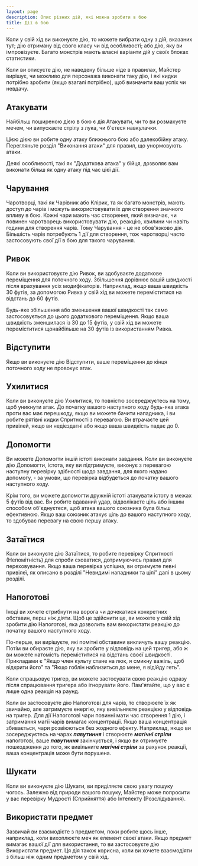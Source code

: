```yaml
---
layout: page
description: Опис різних дій, які можна зробити в бою
title: Дії в бою
---
```


Коли у свій хід ви виконуєте дію, то можете вибрати одну з дій, вказаних тут; дію отриману від свого класу чи від особливості; або дію, яку ви імпровізуєте. Багато монстрів мають власні варіанти дій у своїх блоках статистики.

Коли ви описуєте дію, не наведену більше ніде в правилах, Майстер вирішує, чи можливо для персонажа виконати таку дію, і які кидки потрібно зробити (якщо взагалі потрібно), щоб визначити ваш успіх чи невдачу.

## Атакувати
Найбільш поширеною дією в бою є дія Атакувати, чи то ви розмахуєте мечем, чи випускаєте стрілу з лука, чи б'єтеся навкулачки.

Цією дією ви робите одну атаку ближнього бою або далекобійну атаку. Перегляньте розділ "Виконання атаки" для правил, що унормовують атаки.

Деякі особливості, такі як "Додаткова атака" у бійця, дозволяє вам виконати більш як одну атаку під час цієї дії.

## Чарування
Чаротворці, такі як Чарівник або Клірик, та як багато монстрів, мають доступ до чарів і можуть використовувати їх для створення значного впливу в бою. Кожні чари мають час створення, який визначає, чи повинен чаротворець використовувати дію, реакцію, хвилини чи навіть години для створення чарів. Тому Чарування - це не обов'язково дія. Більшість чарів потребують 1 дії для створення, тож чаротворці часто застосовують свої дії в бою для такого чарування.

## Ривок
Коли ви використовуєте дію Ривок, ви здобуваєте додаткове переміщення для поточного ходу. Збільшення дорівнює вашій швидкості після врахування усіх модифікаторів. Наприклад, якщо ваша швидкість 30 футів, за допомогою Ривка у свій хід ви можете переміститися на відстань до 60 футів.

Будь-яке збільшення або зменшення вашої швидкості так само застосовується до цього додаткового переміщення. Якщо ваша швидкість зменшилася із 30 до 15 футів, у свій хід ви можете переміститися щонайбільше на 30 футів із використанням Ривка.

## Відступити
Якщо ви виконуєте дію Відступити, ваше переміщення до кінця поточного ходу не провокує атак.

## Ухилитися
Коли ви виконуєте дію Ухилитися, то повністю зосереджуєтесь на тому, щоб уникнути атак. До початку вашого наступного ходу будь-яка атака проти вас має перешкоду, якщо ви можете бачити нападника, і ви робите рятівні кидки Спритності з перевагою. Ви втрачаєте цей привілей, якщо ви недієздатні або якщо ваша швидкість падає до 0.

## Допомогти
Ви можете Допомогти іншій істоті виконати завдання. Коли ви виконуєте дію Допомогти, істота, яку ви підтримуєте, виконує з перевагою наступну перевірку здібності щодо завдання, для якого надано допомогу, - за умови, що перевірка відбудеться до початку вашого наступного ходу.

Крім того, ви можете допомогти дружній істоті атакувати істоту в межах 5 футів від вас. Ви робите вдаваний удар, відволікаєте ціль або іншим способом об'єднуєтеся, щоб атака вашого союзника була більш ефективною. Якщо ваш союзник атакує ціль до вашого наступного ходу, то здобуває перевагу на свою першу атаку.

## Затаїтися
Коли ви виконуєте дію Затаїтися, то робите перевірку Спритності (Непомітність) для спроби сховатися, дотримуючись правил для переховування. Якщо ваша перевірка успішна, ви отримуєте певні привілеї, як описано в розділі "Невидимі нападники та цілі" далі в цьому розділі.


## Напоготові
Іноді ви хочете стрибнути на ворога чи дочекатися конкретних обставин, перш ніж діяти. Щоб це здійснити це, ви можете у свій хід зробити дію Напоготові, яка дозволить вам використати реакцію до початку вашого наступного ходу.

По-перше, ви вирішуєте, які помітні обставини викличуть вашу реакцію. Потім ви обираєте дію, яку ви зробите у відповідь на цей тригер, або ж ви можете натомість переміститися на відстань своєї швидкості. Прикладами є "Якщо член культу стане на люк, я смикну важіль, щоб відкрити його" та "Якщо гоблін наблизиться до мене, я відійду геть".

Коли спрацьовує тригер, ви можете застосувати свою реакцію одразу після спрацювання тригера або ігнорувати його. Пам'ятайте, що у вас є лише одна реакція на раунд.

Коли ви застосовуєте дію Напоготові для чарів, то створюєте їх як звичайно, але затримуєте енергію, яку вивільняєте реакцією у відповідь на тригер. Для дії Напоготові чари повинні мати час створення 1 дію, і затримання магії чарів вимагає концентрації. Якщо ваша концентрація збивається, чари розвіюються без жодного ефекту. Наприклад, якщо ви зосереджуєтесь на чарах **_павутиння_** і створюєте **_магічні стріли_** напоготові, ваше **_павутиння_** закінчується, і якщо ви отримуєте пошкодження до того, як вивільните **_магічні стріли_** за рахунок реакції, ваша концентрація може бути порушена.

## Шукати
Коли ви виконуєте дію Шукати, ви приділяєте свою увагу пошуку чогось. Залежно від природи вашого пошуку, Майстер може попросити у вас перевірку Мудрості (Сприйняття) або Інтелекту (Розслідування).

## Використати предмет
Зазвичай ви взаємодієте з предметом, поки робите щось інше, наприклад, коли вихоплюєте меч як елемент своєї атаки. Якщо предмет вимагає вашої дії для використання, то ви застосовуєте дію Використати предмет. Ця дія також корисна, коли ви хочете взаємодіяти з більш ніж  одним предметом у свій хід.
